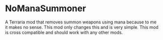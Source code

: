 # NoManaSummoner
A Terraria mod that removes summon weapons using mana because to me it makes no sense. This mod only changes this and is very simple. This mod is cross compatible and should work with any other mods.
